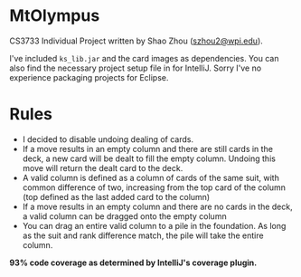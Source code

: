 # MtOlympus
CS3733 Individual Project written by Shao Zhou (szhou2@wpi.edu).

I've included `ks_lib.jar` and the card images as dependencies. You can also find the necessary project setup file in for IntelliJ. Sorry I've no experience packaging projects for Eclipse.

# Rules
* I decided to disable undoing dealing of cards.
* If a move results in an empty column and there are still cards in the deck, a new card will be dealt to fill the empty column. Undoing this move will return the dealt card to the deck.
* A valid column is defined as a column of cards of the same suit, with common difference of two, increasing from the top card of the column (top defined as the last added card to the column)
* If a move results in an empty column and there are no cards in the deck, a valid column can be dragged onto the empty column
* You can drag an entire valid column to a pile in the foundation. As long as the suit and rank difference match, the pile will take the entire column.

__93% code coverage as determined by IntelliJ's coverage plugin.__
